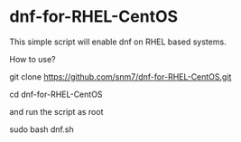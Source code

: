 # dnf-for-RHEL-CentOS

This simple script will enable dnf on RHEL based systems.

How to use?


git clone https://github.com/snm7/dnf-for-RHEL-CentOS.git

cd dnf-for-RHEL-CentOS

and run the script as root 

sudo bash dnf.sh

